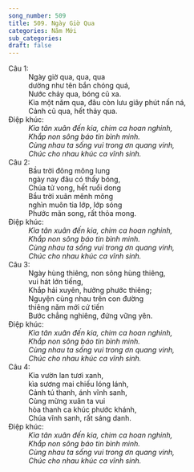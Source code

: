 ```yaml
---
song_number: 509
title: 509. Ngày Giờ Qua
categories: Năm Mới
sub_categories: 
draft: false
---
```

<dl><dt>Câu 1:</dt><dd data-verse="1">Ngày giờ qua, qua, qua <br/>dường như tên bắn chóng quá, <br/>Nước chảy qua, bóng cũ xa. <br/>Kìa một năm qua, đâu còn lưu giây phút nấn ná, <br/>Cảnh cũ qua, hết thảy qua. </dd><dt>Điệp khúc:</dt><dd data-chorus="1"><em>Kìa tân xuân đến kia, chim ca hoan nghinh, <br/>Khắp non sông báo tin bình minh. <br/>Cùng nhau ta sống vui trong ơn quang vinh, <br/>Chúc cho nhau khúc ca vĩnh sinh. </em></dd><dt>Câu 2:</dt><dd data-verse="2">Bầu trời đông mông lung <br/>ngày nay đâu có thấy bóng, <br/>Chúa tử vong, hết ruổi dong <br/>Bầu trời xuân mênh mông <br/>nghìn muôn tia lớp, lớp sóng <br/>Phước mãn song, rất thỏa mong. </dd><dt>Điệp khúc:</dt><dd data-chorus="1"><em>Kìa tân xuân đến kia, chim ca hoan nghinh, <br/>Khắp non sông báo tin bình minh. <br/>Cùng nhau ta sống vui trong ơn quang vinh, <br/>Chúc cho nhau khúc ca vĩnh sinh. </em></dd><dt>Câu 3:</dt><dd data-verse="3">Ngày hùng thiêng, non sông hùng thiêng, <br/>vui hát lớn tiếng, <br/>Khắp hải xuyên, hưởng phước thiêng; <br/>Nguyện cùng nhau trên con đường <br/>thiêng năm mới cứ tiến <br/>Bước chẳng nghiêng, đứng vững yên. </dd><dt>Điệp khúc:</dt><dd data-chorus="1"><em>Kìa tân xuân đến kia, chim ca hoan nghinh, <br/>Khắp non sông báo tin bình minh. <br/>Cùng nhau ta sống vui trong ơn quang vinh, <br/>Chúc cho nhau khúc ca vĩnh sinh. </em></dd><dt>Câu 4:</dt><dd data-verse="4">Kìa vườn lan tươi xanh, <br/>kìa sương mai chiếu lóng lánh, <br/>Cảnh tú thanh, ánh vĩnh sanh, <br/>Cùng mừng xuân ta vui <br/>hòa thanh ca khúc phước khánh, <br/>Chúa vĩnh sanh, rất sáng danh. </dd><dt>Điệp khúc:</dt><dd data-chorus="1"><em>Kìa tân xuân đến kia, chim ca hoan nghinh, <br/>Khắp non sông báo tin bình minh. <br/>Cùng nhau ta sống vui trong ơn quang vinh, <br/>Chúc cho nhau khúc ca vĩnh sinh. </em></dd></dl>